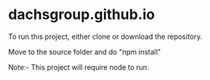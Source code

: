 # dachsgroup.github.io
To run this project, either clone or download the repository.

Move to the source folder and do "npm install"

Note:- This project will require node to run.
